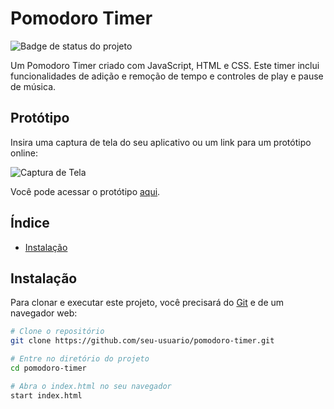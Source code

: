 # Pomodoro Timer

![Badge de status do projeto](https://img.shields.io/badge/status-completo-brightgreen)

Um Pomodoro Timer criado com JavaScript, HTML e CSS. Este timer inclui funcionalidades de adição e remoção de tempo e controles de play e pause de música.

## Protótipo

Insira uma captura de tela do seu aplicativo ou um link para um protótipo online:

![Captura de Tela](link-da-imagem-exemplo.png)

Você pode acessar o protótipo [aqui](https://rodriguessz.github.io/Pomodoro-Timer/).

## Índice

- [Instalação](#instalação)

## Instalação

Para clonar e executar este projeto, você precisará do [Git](https://git-scm.com) e de um navegador web:

```bash
# Clone o repositório
git clone https://github.com/seu-usuario/pomodoro-timer.git

# Entre no diretório do projeto
cd pomodoro-timer

# Abra o index.html no seu navegador
start index.html
